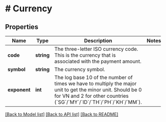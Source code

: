 # # Currency

## Properties

Name | Type | Description | Notes
------------ | ------------- | ------------- | -------------
**code** | **string** | The three-letter ISO currency code. This is the currency that is associated with the payment amount. |
**symbol** | **string** | The currency symbol. |
**exponent** | **int** | The log base 10 of the number of times we have to multiply the major unit to get the minor unit. Should be 0 for VN and 2 for other countries (&#x60;SG&#x60;/&#x60;MY&#x60;/&#x60;ID&#x60;/&#x60;TH&#x60;/&#x60;PH&#x60;/&#x60;KH&#x60;/&#x60;MM&#x60;). |

[[Back to Model list]](../../README.md#models) [[Back to API list]](../../README.md#endpoints) [[Back to README]](../../README.md)
